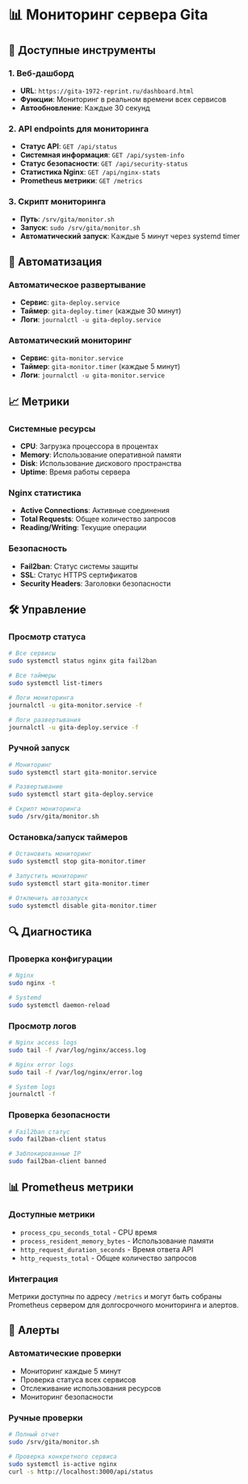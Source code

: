# 📊 Мониторинг сервера Gita

## 🚀 Доступные инструменты

### 1. Веб-дашборд
- **URL**: `https://gita-1972-reprint.ru/dashboard.html`
- **Функции**: Мониторинг в реальном времени всех сервисов
- **Автообновление**: Каждые 30 секунд

### 2. API endpoints для мониторинга
- **Статус API**: `GET /api/status`
- **Системная информация**: `GET /api/system-info`
- **Статус безопасности**: `GET /api/security-status`
- **Статистика Nginx**: `GET /api/nginx-stats`
- **Prometheus метрики**: `GET /metrics`

### 3. Скрипт мониторинга
- **Путь**: `/srv/gita/monitor.sh`
- **Запуск**: `sudo /srv/gita/monitor.sh`
- **Автоматический запуск**: Каждые 5 минут через systemd timer

## 🔧 Автоматизация

### Автоматическое развертывание
- **Сервис**: `gita-deploy.service`
- **Таймер**: `gita-deploy.timer` (каждые 30 минут)
- **Логи**: `journalctl -u gita-deploy.service`

### Автоматический мониторинг
- **Сервис**: `gita-monitor.service`
- **Таймер**: `gita-monitor.timer` (каждые 5 минут)
- **Логи**: `journalctl -u gita-monitor.service`

## 📈 Метрики

### Системные ресурсы
- **CPU**: Загрузка процессора в процентах
- **Memory**: Использование оперативной памяти
- **Disk**: Использование дискового пространства
- **Uptime**: Время работы сервера

### Nginx статистика
- **Active Connections**: Активные соединения
- **Total Requests**: Общее количество запросов
- **Reading/Writing**: Текущие операции

### Безопасность
- **Fail2ban**: Статус системы защиты
- **SSL**: Статус HTTPS сертификатов
- **Security Headers**: Заголовки безопасности

## 🛠️ Управление

### Просмотр статуса
```bash
# Все сервисы
sudo systemctl status nginx gita fail2ban

# Все таймеры
sudo systemctl list-timers

# Логи мониторинга
journalctl -u gita-monitor.service -f

# Логи развертывания
journalctl -u gita-deploy.service -f
```

### Ручной запуск
```bash
# Мониторинг
sudo systemctl start gita-monitor.service

# Развертывание
sudo systemctl start gita-deploy.service

# Скрипт мониторинга
sudo /srv/gita/monitor.sh
```

### Остановка/запуск таймеров
```bash
# Остановить мониторинг
sudo systemctl stop gita-monitor.timer

# Запустить мониторинг
sudo systemctl start gita-monitor.timer

# Отключить автозапуск
sudo systemctl disable gita-monitor.timer
```

## 🔍 Диагностика

### Проверка конфигурации
```bash
# Nginx
sudo nginx -t

# Systemd
sudo systemctl daemon-reload
```

### Просмотр логов
```bash
# Nginx access logs
sudo tail -f /var/log/nginx/access.log

# Nginx error logs
sudo tail -f /var/log/nginx/error.log

# System logs
journalctl -f
```

### Проверка безопасности
```bash
# Fail2ban статус
sudo fail2ban-client status

# Заблокированные IP
sudo fail2ban-client banned
```

## 📊 Prometheus метрики

### Доступные метрики
- `process_cpu_seconds_total` - CPU время
- `process_resident_memory_bytes` - Использование памяти
- `http_request_duration_seconds` - Время ответа API
- `http_requests_total` - Общее количество запросов

### Интеграция
Метрики доступны по адресу `/metrics` и могут быть собраны Prometheus сервером для долгосрочного мониторинга и алертов.

## 🚨 Алерты

### Автоматические проверки
- Мониторинг каждые 5 минут
- Проверка статуса всех сервисов
- Отслеживание использования ресурсов
- Мониторинг безопасности

### Ручные проверки
```bash
# Полный отчет
sudo /srv/gita/monitor.sh

# Проверка конкретного сервиса
sudo systemctl is-active nginx
curl -s http://localhost:3000/api/status
```

